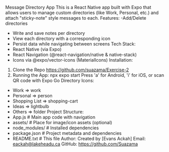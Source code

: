 Message Directory App
This is a React Native app built with Expo that allows users to manage custom
directories (like Work, Personal, etc.) and attach "sticky-note" style messages to each.
Features:
-Add/Delete directories
- Write and save notes per directory
- View each directory with a corresponding icon
- Persist data while navigating between screens
Tech Stack:
- React Native (via Expo)
- React Navigation (@react-navigation/native & native-stack)
- Icons via @expo/vector-icons (MaterialIcons)
Installation:
1. Clone the Repo
https://github.com/suazama/Exercise-2
2. Running the App:
npx expo start
Press 'a' for Android, 'i' for iOS, or scan QR code with Expo Go
Directory Icons:
- Work => work
- Personal => person
- Shopping List => shopping-cart
- Ideas => lightbulb
- Others => folder
Project Structure:
- App.js # Main app code with navigation
- assets/ # Place for image/icon assets (optional)
- node_modules/ # Installed dependencies
- package.json # Project metadata and dependencies
- README.txt # This file
Author:
Created by [Evans Ackah]
Email: eackah@lakeheadu.ca
GitHub: https://github.com/Suazama
